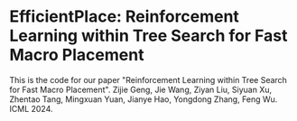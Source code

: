 # EfficientPlace: Reinforcement Learning within Tree Search for Fast Macro Placement

This is the code for our paper "Reinforcement Learning within Tree Search for Fast Macro Placement". Zijie Geng, Jie Wang, Ziyan Liu, Siyuan Xu, Zhentao Tang, Mingxuan Yuan, Jianye Hao, Yongdong Zhang, Feng Wu. ICML 2024.